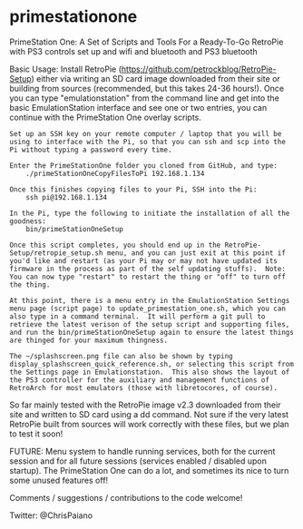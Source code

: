primestationone
===============

PrimeStation One: A Set of Scripts and Tools For a Ready-To-Go RetroPie with PS3 controls set up and wifi and bluetooth and PS3 bluetooth


Basic Usage:
    Install RetroPie (https://github.com/petrockblog/RetroPie-Setup) either via writing an SD card image downloaded from their site or building from sources (recommended, but this takes 24-36 hours!).  Once you can type "emulationstation" from the command line and get into the basic EmulationStation interface and see one or two entries, you can continue with the PrimeStation One overlay scripts.

    Set up an SSH key on your remote computer / laptop that you will be using to interface with the Pi, so that you can ssh and scp into the Pi without typing a password every time.

    Enter the PrimeStationOne folder you cloned from GitHub, and type:
        ./primeStationOneCopyFilesToPi 192.168.1.134

    Once this finishes copying files to your Pi, SSH into the Pi:
        ssh pi@192.168.1.134
    
    In the Pi, type the following to initiate the installation of all the goodness:
        bin/primeStationOneSetup

    Once this script completes, you should end up in the RetroPie-Setup/retropie_setup.sh menu, and you can just exit at this point if you'd like and restart (as your Pi may or may not have updated its firmware in the process as part of the self updating stuffs).  Note:  You can now type "restart" to restart the thing or "off" to turn off the thing.

    At this point, there is a menu entry in the EmulationStation Settings menu page (script page) to update_primestation_one.sh, which you can also type in a command terminal.  It will perform a git pull to retrieve the latest verison of the setup script and supporting files, and run the bin/primeStationOneSetup again to ensure the latest things are thinged for your maximum thingness.

    The ~/splashscreen.png file can also be shown by typing display_splashscreen_quick_reference.sh, or selecting this script from the Settings page in Emulationstation.  This also shows the layout of the PS3 controller for the auxiliary and management functions of RetroArch for most emulators (those with libretocores, of course).

So far mainly tested with the RetroPie image v2.3 downloaded from their site and written to SD card using a dd command.  Not sure if the very latest RetroPie built from sources will work correctly with these files, but we plan to test it soon!


FUTURE:
    Menu system to handle running services, both for the current session and for all future sessions (services enabled / disabled upon startup).  The PrimeStation One can do a lot, and sometimes its nice to turn some unused features off!



Comments / suggestions / contributions to the code welcome!  

Twitter: @ChrisPaiano
